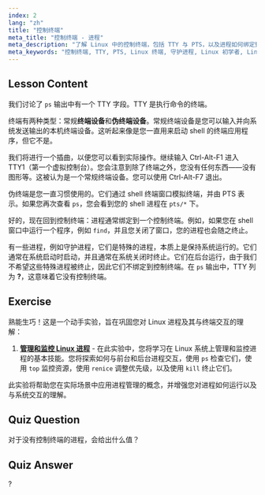 ```yaml
---
index: 2
lang: "zh"
title: "控制终端"
meta_title: "控制终端 - 进程"
meta_description: "了解 Linux 中的控制终端，包括 TTY 与 PTS，以及进程如何绑定到它们。理解守护进程。开始您的 Linux 之旅！"
meta_keywords: "控制终端, TTY, PTS, Linux 终端, 守护进程, Linux 初学者, Linux 教程, Linux 指南"
---
```


## Lesson Content

我们讨论了 `ps` 输出中有一个 TTY 字段。TTY 是执行命令的终端。

终端有两种类型：常规**终端设备**和**伪终端设备**。常规终端设备是您可以输入并向系统发送输出的本机终端设备。这听起来像是您一直用来启动 shell 的终端应用程序，但它不是。

我们将进行一个插曲，以便您可以看到实际操作。继续输入 Ctrl-Alt-F1 进入 TTY1（第一个虚拟控制台）。您会注意到除了终端之外，您没有任何东西——没有图形等。这被认为是一个常规终端设备。您可以使用 Ctrl-Alt-F7 退出。

伪终端是您一直习惯使用的。它们通过 shell 终端窗口模拟终端，并由 PTS 表示。如果您再次查看 `ps`，您会看到您的 shell 进程在 `pts/*` 下。

好的，现在回到控制终端：进程通常绑定到一个控制终端。例如，如果您在 shell 窗口中运行一个程序，例如 `find`，并且您关闭了窗口，您的进程也会随之终止。

有一些进程，例如守护进程，它们是特殊的进程，本质上是保持系统运行的。它们通常在系统启动时启动，并且通常在系统关闭时终止。它们在后台运行，由于我们不希望这些特殊进程被终止，因此它们不绑定到控制终端。在 `ps` 输出中，TTY 列为 **?**，这意味着它没有控制终端。

## Exercise

熟能生巧！这是一个动手实验，旨在巩固您对 Linux 进程及其与终端交互的理解：

1. **[管理和监控 Linux 进程](https://labex.io/zh/labs/comptia-manage-and-monitor-linux-processes-590864)** - 在此实验中，您将学习在 Linux 系统上管理和监控进程的基本技能。您将探索如何与前台和后台进程交互，使用 `ps` 检查它们，使用 `top` 监控资源，使用 `renice` 调整优先级，以及使用 `kill` 终止它们。

此实验将帮助您在实际场景中应用进程管理的概念，并增强您对进程如何运行以及与系统交互的理解。

## Quiz Question

对于没有控制终端的进程，会给出什么值？

## Quiz Answer

?
